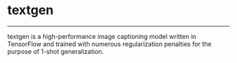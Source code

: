 # textgen
---------
textgen is a high-performance image captioning model written in TensorFlow
and trained with numerous regularization penalties for the purpose of 1-shot generalization.